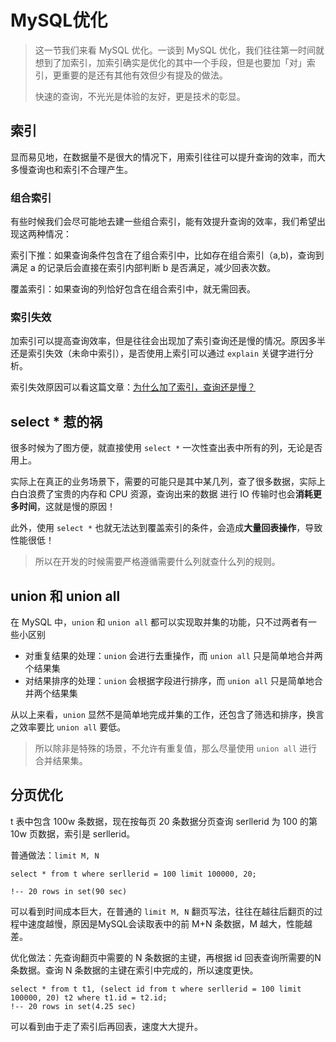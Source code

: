 # MySQL优化

> 这一节我们来看 MySQL 优化。一谈到 MySQL 优化，我们往往第一时间就想到了加索引，加索引确实是优化的其中一个手段，但是也要加「对」索引，更重要的是还有其他有效但少有提及的做法。
>
> 快速的查询，不光光是体验的友好，更是技术的彰显。

## 索引

显而易见地，在数据量不是很大的情况下，用索引往往可以提升查询的效率，而大多慢查询也和索引不合理产生。

### 组合索引

有些时候我们会尽可能地去建一些组合索引，能有效提升查询的效率，我们希望出现这两种情况：

索引下推：如果查询条件包含在了组合索引中，比如存在组合索引（a,b)，查询到满足 a 的记录后会直接在索引内部判断 b 是否满足，减少回表次数。

覆盖索引：如果查询的列恰好包含在组合索引中，就无需回表。

### 索引失效

加索引可以提高查询效率，但是往往会出现加了索引查询还是慢的情况。原因多半还是索引失效（未命中索引），是否使用上索引可以通过 `explain` 关键字进行分析。

索引失效原因可以看这篇文章：[为什么加了索引，查询还是慢？](MySQL索引失效场景.md)

## select \* 惹的祸

很多时候为了图方便，就直接使用 `select *` 一次性查出表中所有的列，无论是否用上。

实际上在真正的业务场景下，需要的可能只是其中某几列，查了很多数据，实际上白白浪费了宝贵的内存和 CPU 资源，查询出来的数据 进行 IO 传输时也会**消耗更多时间**，这就是慢的原因！

此外，使用 `select *` 也就无法达到覆盖索引的条件，会造成**大量回表操作**，导致性能很低！

> 所以在开发的时候需要严格遵循需要什么列就查什么列的规则。

## union 和 union all

在 MySQL 中，`union` 和 `union all` 都可以实现取并集的功能，只不过两者有一些小区别

- 对重复结果的处理：`union` 会进行去重操作，而 `union all` 只是简单地合并两个结果集
- 对结果排序的处理：`union` 会根据字段进行排序，而 `union all` 只是简单地合并两个结果集

从以上来看，`union` 显然不是简单地完成并集的工作，还包含了筛选和排序，换言之效率要比 `union all` 要低。

> 所以除非是特殊的场景，不允许有重复值，那么尽量使用 `union all` 进行合并结果集。

## 分页优化

t 表中包含 100w 条数据，现在按每页 20 条数据分页查询 serllerid 为 100 的第 10w 页数据，索引是 serllerid。

普通做法：`limit M, N`

```mysql
select * from t where serllerid = 100 limit 100000, 20;

!-- 20 rows in set(90 sec)
```

可以看到时间成本巨大，在普通的 `limit M, N` 翻页写法，往往在越往后翻页的过程中速度越慢，原因是MySQL会读取表中的前 M+N 条数据，M 越大，性能越差。



优化做法：先查询翻页中需要的 N 条数据的主键，再根据 id 回表查询所需要的N条数据。查询 N 条数据的主键在索引中完成的，所以速度更快。

```mysql
select * from t t1, (select id from t where serllerid = 100 limit 100000, 20) t2 where t1.id = t2.id;
!-- 20 rows in set(4.25 sec)
```

可以看到由于走了索引后再回表，速度大大提升。

